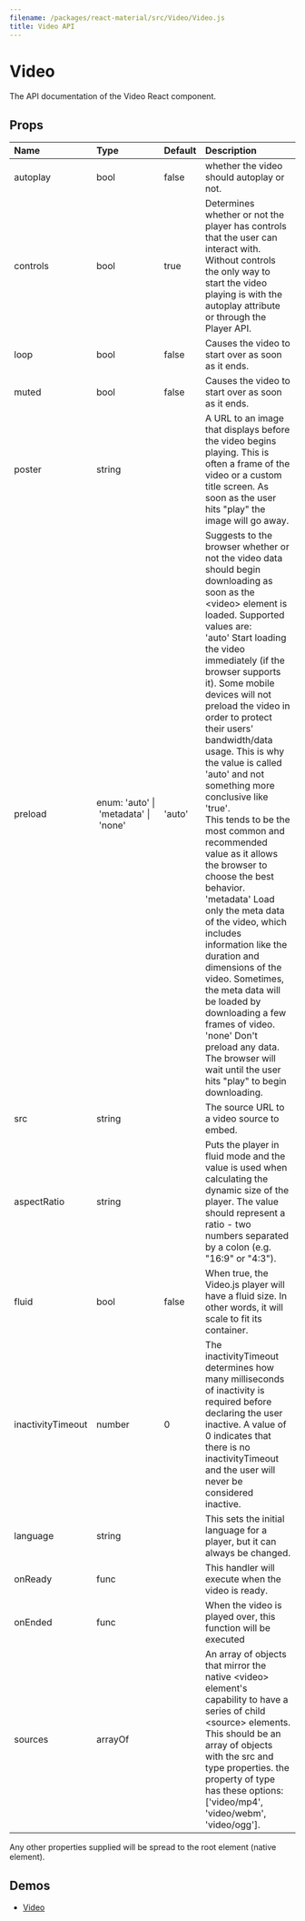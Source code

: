 ```yaml
---
filename: /packages/react-material/src/Video/Video.js
title: Video API
---
```


<!--- This documentation is automatically generated, do not try to edit it. -->

# Video

<p class="description">The API documentation of the Video React component.</p>



## Props

| Name | Type | Default | Description |
|:-----|:-----|:--------|:------------|
| <span class="prop-name">autoplay</span> | <span class="prop-type">bool | <span class="prop-default">false</span> | whether the video should autoplay or not. |
| <span class="prop-name">controls</span> | <span class="prop-type">bool | <span class="prop-default">true</span> | Determines whether or not the player has controls that the user can interact with. Without controls the only way to start the video playing is with the autoplay attribute or through the Player API. |
| <span class="prop-name">loop</span> | <span class="prop-type">bool | <span class="prop-default">false</span> | Causes the video to start over as soon as it ends. |
| <span class="prop-name">muted</span> | <span class="prop-type">bool | <span class="prop-default">false</span> | Causes the video to start over as soon as it ends. |
| <span class="prop-name">poster</span> | <span class="prop-type">string |   | A URL to an image that displays before the video begins playing. This is often a frame of the video or a custom title screen. As soon as the user hits "play" the image will go away. |
| <span class="prop-name">preload</span> | <span class="prop-type">enum:&nbsp;'auto'&nbsp;&#124;<br>&nbsp;'metadata'&nbsp;&#124;<br>&nbsp;'none'<br> | <span class="prop-default">'auto'</span> | Suggests to the browser whether or not the video data should begin downloading as soon as the &lt;video> element is loaded. Supported values are:<br>'auto' Start loading the video immediately (if the browser supports it). Some mobile devices will not preload the video in order to protect their users' bandwidth/data usage. This is why the value is called 'auto' and not something more conclusive like 'true'.<br>This tends to be the most common and recommended value as it allows the browser to choose the best behavior.<br>'metadata' Load only the meta data of the video, which includes information like the duration and dimensions of the video. Sometimes, the meta data will be loaded by downloading a few frames of video.<br>'none' Don't preload any data. The browser will wait until the user hits "play" to begin downloading. |
| <span class="prop-name">src</span> | <span class="prop-type">string |   | The source URL to a video source to embed. |
| <span class="prop-name">aspectRatio</span> | <span class="prop-type">string |   | Puts the player in fluid mode and the value is used when calculating the dynamic size of the player. The value should represent a ratio - two numbers separated by a colon (e.g. "16:9" or "4:3"). |
| <span class="prop-name">fluid</span> | <span class="prop-type">bool | <span class="prop-default">false</span> | When true, the Video.js player will have a fluid size. In other words, it will scale to fit its container. |
| <span class="prop-name">inactivityTimeout</span> | <span class="prop-type">number | <span class="prop-default">0</span> | The inactivityTimeout determines how many milliseconds of inactivity is required before declaring the user inactive. A value of 0 indicates that there is no inactivityTimeout and the user will never be considered inactive. |
| <span class="prop-name">language</span> | <span class="prop-type">string |   | This sets the initial language for a player, but it can always be changed. |
| <span class="prop-name">onReady</span> | <span class="prop-type">func |   | This handler will execute when the video is ready. |
| <span class="prop-name">onEnded</span> | <span class="prop-type">func |   | When the video is played over, this function will be executed |
| <span class="prop-name">sources</span> | <span class="prop-type">arrayOf |   | An array of objects that mirror the native &lt;video> element's capability to have a series of child &lt;source> elements. This should be an array of objects with the src and type properties. the property of type has these options: ['video/mp4', 'video/webm', 'video/ogg']. |

Any other properties supplied will be spread to the root element (native element).

## Demos

- [Video](/demos/video)

